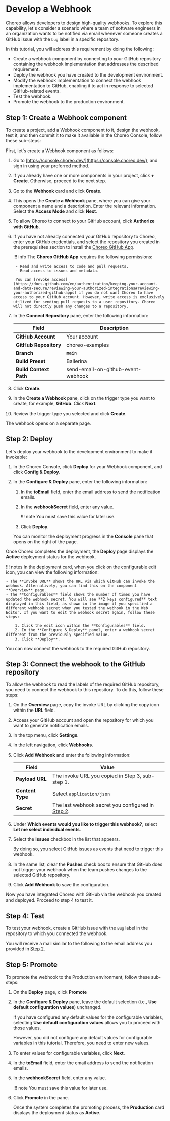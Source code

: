 # Develop a Webhook

Choreo allows developers to design high-quality webhooks. To explore this capability, let's consider a scenario where a team of software engineers in an organization wants to be notified via email whenever someone creates a GitHub issue with the `bug` label in a specific repository. 

In this tutorial, you will address this requirement by doing the following:

- Create a webhook component by connecting to your GitHub repository containing the webhook implementation that addresses the described requirement.
- Deploy the webhook you have created to the development environment.
- Modify the webhook implementation to connect the webhook implementation to GitHub, enabling it to act in response to selected GitHub-related events.
- Test the webhook.
- Promote the webhook to the production environment.

## Step 1: Create a Webhook component

To create a project, add a Webhook component to it, design the webhook, test it, and then commit it to make it available in the Choreo Console, follow these sub-steps:

First, let's create a Webhook component as follows:

1. Go to [https://console.choreo.dev/](https://console.choreo.dev/), and sign in using your preferred method.
2. If you already have one or more components in your project, click **+ Create**. Otherwise, proceed to the next step.
3. Go to the **Webhook** card and click **Create**.
4. This opens the **Create a Webhook** pane, where you can give your component a name and a description. Enter the relevant information. Select the **Access Mode** and click **Next**.
5. To allow Choreo to connect to your GitHub account, click **Authorize with GitHub**.
6. If you have not already connected your GitHub repository to Choreo, enter your GitHub credentials, and select the repository you created in the prerequisites section to install the [Choreo GitHub App](https://github.com/marketplace/choreo-apps).

    !!! info
         The **Choreo GitHub App** requires the following permissions:
         
        - Read and write access to code and pull requests.
        - Read access to issues and metadata.
             
        You can [revoke access](https://docs.github.com/en/authentication/keeping-your-account-and-data-secure/reviewing-your-authorized-integrations#reviewing-your-authorized-github-apps) if you do not want Choreo to have access to your GitHub account. However, write access is exclusively utilized for sending pull requests to a user repository. Choreo will not directly push any changes to a repository.

7. In the **Connect Repository** pane, enter the following information:

    | **Field**                     | **Description**    |
    |-------------------------------|--------------------|
    | **GitHub Account**            | Your account       |
    | **GitHub Repository**         | choreo-examples |
    | **Branch**                    | **`main`**         |
    | **Build Preset**              | Ballerina           |
    | **Build Context Path**        | send-email-on-github-event-webhook|

8. Click **Create**.
9. In the **Create a Webhook** pane, click on the trigger type you want to create, for example, **GitHub**. Click **Next**.
10. Review the trigger type you selected and click **Create**. 

The webhook opens on a separate page.

## Step 2: Deploy

Let's deploy your webhook to the development environment to make it invokable:

1. In the Choreo Console, click **Deploy** for your Webhook component, and click **Config & Deploy**.

2. In the **Configure & Deploy** pane, enter the following information:

    1. In the **toEmail** field, enter the email address to send the notification emails.
   
    2. In the **webhookSecret** field, enter any value.
   
        !!! note
            You must save this value for later use.
   
    3. Click **Deploy**.

    You can monitor the deployment progress in the **Console** pane that opens on the right of the page.

Once Choreo completes the deployment, the **Deploy** page displays the **Active** deployment status for the webhook.

!!! notes
    In the deployment card, when you click on the configurable edit icon, you can view the following information:

    - The **Invoke URL** shows the URL via which GitHub can invoke the webhook. Alternatively, you can find this on the component **Overview** page.
    - The **Configurables** field shows the number of times you have updated the webhook secret. You will see **2 keys configured** text displayed in this field, as shown in the image if you specified a different webhook secret when you tested the webhook in the Web Editor. If you want to edit the webhook secret again, follow these steps:

        1. Click the edit icon within the **Configurables** field.
        2. In the **Configure & Deploy** panel, enter a webhook secret different from the previously specified value.
        3. Click **Deploy**.
You can now connect the webhook to the required GitHub repository.

## Step 3: Connect the webhook to the GitHub repository

To allow the webhook to read the labels of the required GitHub repository, you need to connect the webhook to this repository. To do this, follow these steps:

1. On the **Overview** page, copy the invoke URL by clicking the copy icon within the **URL** field.

2. Access your GitHub account and open the repository for which you want to generate notification emails.

3. In the top menu, click **Settings**.

4. In the left navigation, click **Webhooks**.

5. Click **Add Webhook** and enter the following information:

    | **Field**        | **Value**                                                          |
    |------------------|--------------------------------------------------------------------|
    | **Payload URL**  | The invoke URL you copied in Step 3, sub-step 1.                   |
    | **Content Type** | Select `application/json`                                        |
    | **Secret**       | The last webhook secret you configured in [Step 2](#step-2-deploy).|

6. Under **Which events would you like to trigger this webhook?**, select **Let me select individual events**.

7. Select the **Issues** checkbox in the list that appears. 

    By doing so, you select GitHub issues as events that need to trigger this webhook. 

8. In the same list, clear the **Pushes** check box to ensure that GitHub does not trigger your webhook when the team pushes changes to the selected GitHub repository.

9. Click **Add Webhook** to save the configuration.

Now you have integrated Choreo with GitHub via the webhook you created and deployed. Proceed to step 4 to test it.

## Step 4: Test

To test your webhook, create a GitHub issue with the `Bug` label in the repository to which you connected the webhook.

You will receive a mail similar to the following to the email address you provided in [Step 2](#step-2-deploy).

## Step 5:  Promote

To promote the webhook to the Production environment, follow these sub-steps:

1. On the **Deploy** page, click **Promote**

2. In the **Configure & Deploy** pane, leave the default selection (i.e., **Use default configuration values**) unchanged. 

    If you have configured any default values for the configurable variables, selecting **Use default configuration values** allows you to proceed with those values.

    However, you did not configure any default values for configurable variables in this tutorial. Therefore, you need to enter new values.

3. To enter values for configurable variables, click **Next**.

4. In the **toEmail** field, enter the email address to send the notification emails.

5. In the **webhookSecret** field, enter any value.

    !!! note
        You must save this value for later use.

6. Click **Promote** in the pane.

    Once the system completes the promoting process, the **Production** card displays the deployment status as **Active**.
